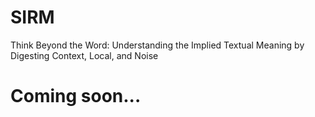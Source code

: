 # SIRM
Think Beyond the Word: Understanding the Implied Textual Meaning by Digesting Context, Local, and Noise

# Coming soon...
